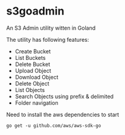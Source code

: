 # s3goadmin
An S3 Admin utility witten in Goland

The utility has following features:

- Create Bucket
- List Buckets
- Delete Bucket
- Upload Object
- Download Object
- Delete Object
- List Objects
- Search Objects using prefix & delimited
- Folder navigation

Need to install the aws dependencies to start

 `go get -u github.com/aws/aws-sdk-go`
 